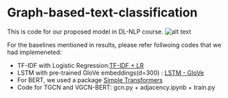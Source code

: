 # Graph-based-text-classification

This is code for our proposed model in DL-NLP course.
![alt text](https://drive.google.com/file/d/1wX8t12RV3sWE9eSphgwGupNzQHHVnM3V/view?usp=sharing)

For the baselines mentioned in results, please refer follwoing codes that we had implemeneted:

* TF-IDF with Logistic Regression:[TF-IDF + LR]( https://github.com/deekshakoul/Sentiment-Analysis-for-movie-reviews.git)
* LSTM with pre-trained GloVe embeddings(d=300) : [LSTM - GloVe](https://github.com/deekshakoul/Examples-of-DL-NLP-using-Pytorch.git)
* For BERT, we used a package [Simple Transformers](https://simpletransformers.ai/)
* Code for TGCN and VGCN-BERT: gcn.py + adjacency.ipynb + train.py
